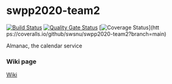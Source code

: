 # swpp2020-team2
[![Build Status](https://travis-ci.org/swsnu/swpp2020-team2.svg?branch=main)](https://travis-ci.org/swsnu/swpp2020-team2)
[![Quality Gate Status](https://sonarcloud.io/api/project_badges/measure?project=swsnu_swpp2020-team2&metric=alert_status)](https://sonarcloud.io/dashboard?id=swsnu_swpp2020-team2)
[![Coverage Status](https://coveralls.io/repos/github/swsnu/swpp2020-team2/badge.svg?branch=main)](htt ps://coveralls.io/github/swsnu/swpp2020-team2?branch=main)

Almanac, the calendar service

### Wiki page
[Wiki](https://github.com/swsnu/swpp2020-team2/wiki)
